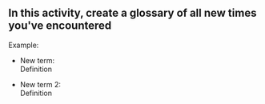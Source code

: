 
## In this activity, create a glossary of all new times you've encountered


Example:

- New term:  
  Definition 

- New term 2:  
  Definition 
